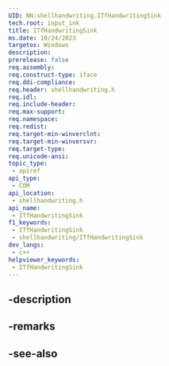 ```yaml
---
UID: NN:shellhandwriting.ITfHandwritingSink
tech.root: input_ink
title: ITfHandwritingSink
ms.date: 10/24/2023
targetos: Windows
description: 
prerelease: false
req.assembly: 
req.construct-type: iface
req.ddi-compliance: 
req.header: shellhandwriting.h
req.idl: 
req.include-header: 
req.max-support: 
req.namespace: 
req.redist: 
req.target-min-winverclnt: 
req.target-min-winversvr: 
req.target-type: 
req.unicode-ansi: 
topic_type:
 - apiref
api_type:
 - COM
api_location:
 - shellhandwriting.h
api_name:
 - ITfHandwritingSink
f1_keywords:
 - ITfHandwritingSink
 - shellhandwriting/ITfHandwritingSink
dev_langs:
 - c++
helpviewer_keywords:
 - ITfHandwritingSink
---
```


## -description

## -remarks

## -see-also


